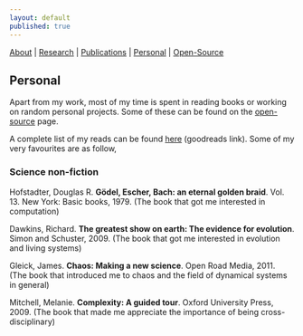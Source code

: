 ```yaml
---
layout: default
published: true
---
```


[About](/)   |   [Research](/projects.html)   |    [Publications](/pubs.html)   |   [Personal](/personal.html)   |   [Open-Source](/prog.html)

## Personal
Apart from my work, most of my time is spent in reading books or working on random personal projects. Some of these can be found on the [open-source](/prog.html) page.

A complete list of my reads can be found [here](https://www.goodreads.com/review/list/55810171?shelf=read) (goodreads link). Some of my very favourites are as follow,

### Science non-fiction
Hofstadter, Douglas R. **Gödel, Escher, Bach: an eternal golden braid**. Vol. 13. New York: Basic books, 1979. (The book that got me interested in computation)

Dawkins, Richard. **The greatest show on earth: The evidence for evolution**. Simon and Schuster, 2009. (The book that got me interested in evolution and living systems)

Gleick, James. **Chaos: Making a new science**. Open Road Media, 2011. (The book that introduced me to chaos and the field of dynamical systems in general)

Mitchell, Melanie. **Complexity: A guided tour**. Oxford University Press, 2009. (The book that made me appreciate the importance of being cross-disciplinary)


